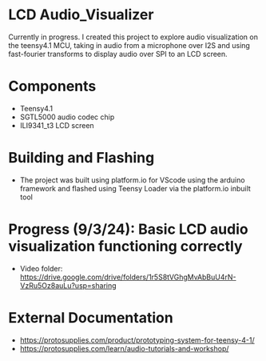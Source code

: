 # LCD Audio_Visualizer
Currently in progress. I created this project to explore audio visualization on the teensy4.1 MCU, taking in audio from a microphone over I2S and using fast-fourier transforms to display audio over SPI to an LCD screen. 

# Components
- Teensy4.1
- SGTL5000 audio codec chip
- ILI9341_t3 LCD screen

# Building and Flashing
- The project was built using platform.io for VScode using the arduino framework and flashed using Teensy Loader via the platform.io inbuilt tool

# Progress (9/3/24): Basic LCD audio visualization functioning correctly
- Video folder: https://drive.google.com/drive/folders/1r5S8tVGhgMvAbBuU4rN-VzRu5Oz8auLu?usp=sharing

# External Documentation
- https://protosupplies.com/product/prototyping-system-for-teensy-4-1/
- https://protosupplies.com/learn/audio-tutorials-and-workshop/


